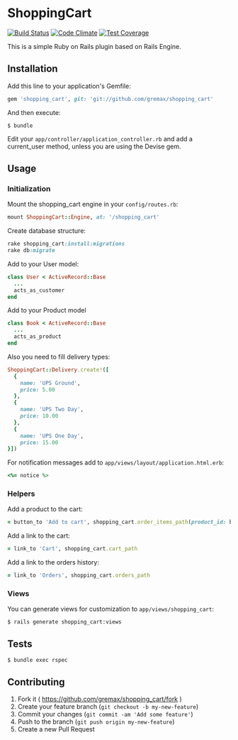 # ShoppingCart

[![Build Status](https://travis-ci.org/gremax/shopping_cart.svg?branch=master)](https://travis-ci.org/gremax/shopping_cart) [![Code Climate](https://codeclimate.com/github/gremax/shopping_cart/badges/gpa.svg)](https://codeclimate.com/github/gremax/shopping_cart) [![Test Coverage](https://codeclimate.com/github/gremax/shopping_cart/badges/coverage.svg)](https://codeclimate.com/github/gremax/shopping_cart/coverage)

This is a simple Ruby on Rails plugin based on Rails Engine.

## Installation
Add this line to your application's Gemfile:

```ruby
gem 'shopping_cart', git: 'git://github.com/gremax/shopping_cart'
```

And then execute:

    $ bundle

Edit your `app/controller/application_controller.rb` and add a current_user method, unless you are using the Devise gem.

## Usage

### Initialization

Mount the shopping_cart engine in your `config/routes.rb`:

```ruby
mount ShoppingCart::Engine, at: '/shopping_cart'
```

Create database structure:

```ruby
rake shopping_cart:install:migrations
rake db:migrate
```

Add to your User model:

```ruby
class User < ActiveRecord::Base
  ...
  acts_as_customer
end
```

Add to your Product model

```ruby
class Book < ActiveRecord::Base
  ...
  acts_as_product
end
```

Also you need to fill delivery types:

```ruby
ShoppingCart::Delivery.create!([
  {
    name: 'UPS Ground',
    price: 5.00
  },
  {
    name: 'UPS Two Day',
    price: 10.00
  },
  {
    name: 'UPS One Day',
    price: 15.00
}])
```

For notification messages add to `app/views/layout/application.html.erb`:

```ruby
<%= notice %>
```

### Helpers

Add a product to the cart:

```ruby
= button_to 'Add to cart', shopping_cart.order_items_path(product_id: book)
```

Add a link to the cart:

```ruby
= link_to 'Cart', shopping_cart.cart_path
```

Add a link to the orders history:

```ruby
= link_to 'Orders', shopping_cart.orders_path
```

### Views

You can generate views for customization to `app/views/shopping_cart`:

    $ rails generate shopping_cart:views


## Tests

    $ bundle exec rspec

## Contributing

1. Fork it ( https://github.com/gremax/shopping_cart/fork )
2. Create your feature branch (`git checkout -b my-new-feature`)
3. Commit your changes (`git commit -am 'Add some feature'`)
4. Push to the branch (`git push origin my-new-feature`)
5. Create a new Pull Request

